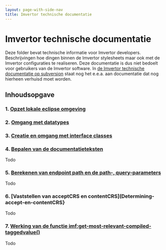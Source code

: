 ```yaml
---
layout: page-with-side-nav
title: Imvertor technische documentatie
---
```

# Imvertor technische documentatie
Deze folder bevat technische informatie voor Imvertor developers. Beschrijvingen hoe dingen binnen de Imvertor stylesheets maar ook met de Imvertor configuraties te realiseren.
Deze documentatie is dus niet bedoelt voor gebruikers van de Imvertor software.
In [de Imvertor technische documentatie op subversion](https://kinggemeenten.plan.io/svn/stuf-schemagenerator/Documentatie/Technische%20documentatie/Imvertor%20technische%20documentatie.docx) staat nog het e.e.a. aan documentatie dat nog hierheen verhuisd moet worden.

## Inhoudsopgave
### 1. [Opzet lokale eclipse omgeving](Configuratie-eclipse-ontwikkel-omgeving.md)
### 2. [Omgang met datatypes](Omgang-met-datatypes.md)
### 3. [Creatie en omgang met interface classes](Creatie-en-omgang-met-interface-classes.md)
### 4. [Bepalen van de documentatieteksten](schema-documentatie-generatie)
Todo
### 5. [Berekenen van endpoint path en de path-, query-parameters](Calculating-path-en-parameters)
Todo
### 6. [Vaststellen van acceptCRS en contentCRS](Determining-accept-en-contentCRS}
Todo
### 7. [Werking van de functie imf:get-most-relevant-compiled-taggedvalue()](get-most-relevant-compiled-taggedvalue)
Todo
